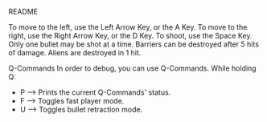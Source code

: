 README

To move to the left, use the Left Arrow Key, or the A Key.
To move to the right, use the Right Arrow Key, or the D Key.
To shoot, use the Space Key. 
Only one bullet may be shot at a time. 
Barriers can be destroyed after 5 hits of damage. 
Aliens are destroyed in 1 hit.

Q-Commands
In order to debug, you can use Q-Commands. 
While holding Q:
  * P --> Prints the current Q-Commands' status. 
  * F --> Toggles fast player mode.
  * U --> Toggles bullet retraction mode. 
